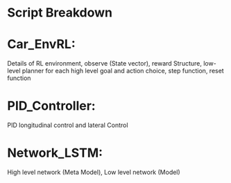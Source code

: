 # Script Breakdown

# Car_EnvRL: 
Details of RL environment, observe (State vector), reward Structure, low-level planner for each high level goal and action choice, step function, reset function

# PID_Controller: 
PID longitudinal control and lateral Control

# Network_LSTM: 
High level network (Meta Model), Low level network (Model)

